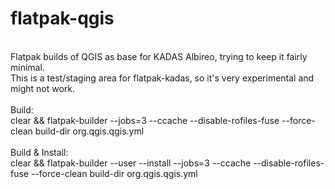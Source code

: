 # flatpak-qgis
<BR>Flatpak builds of QGIS as base for KADAS Albireo, trying to keep it fairly minimal.
<BR>This is a test/staging area for flatpak-kadas, so it's very experimental and might not work.
<BR>
<BR>Build:
<BR>clear && flatpak-builder --jobs=3 --ccache --disable-rofiles-fuse --force-clean build-dir org.qgis.qgis.yml
<BR>
<BR>Build & Install:
<BR>clear && flatpak-builder --user --install --jobs=3 --ccache --disable-rofiles-fuse --force-clean build-dir org.qgis.qgis.yml
